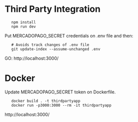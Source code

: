 # Third Party Integration

```  
   npm install
   npm run dev
``` 

Put MERCADOPAGO_SECRET credentials on .env file and then:
```
   # Avoids track changes of .env file
   git update-index --assume-unchanged .env
```

GO: http://localhost:3000/

# Docker
Update MERCADOPAGO_SECRET token on Dockerfile.

```
   docker build . -t thirdpartyapp
   docker run -p3000:3000 --rm -it thirdpartyapp

``` 

http://localhost:3000/
